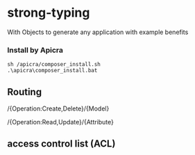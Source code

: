 # strong-typing
With Objects to generate any application with example benefits 


### Install by Apicra

    sh /apicra/composer_install.sh
    .\apicra\composer_install.bat
    
## Routing

/{Operation:Create,Delete}/{Model}

/{Operation:Read,Update}/{Attribute}


## access control list (ACL)